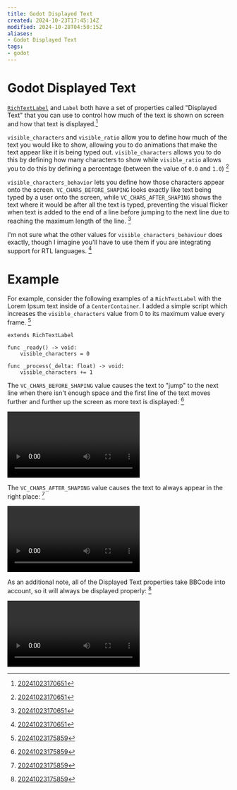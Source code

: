 ```yaml
---
title: Godot Displayed Text
created: 2024-10-23T17:45:14Z
modified: 2024-10-28T04:50:15Z
aliases:
- Godot Displayed Text
tags:
- godot
---
```


# Godot Displayed Text

[`RichTextLabel`](godot-rich-text-label.md) and `Label` both have a set of properties called "Displayed Text" that you can use to control how much of the text is shown on screen and how that text is displayed.[^1]

`visible_characters` and `visible_ratio` allow you to define how much of the text you would like to show, allowing you to do animations that make the text appear like it is being typed out. `visible_characters` allows you to do this by defining how many characters to show while `visible_ratio` allows you to do this by defining a percentage (between the value of `0.0` and `1.0`) [^1]

`visible_characters_behavior` lets you define how those characters appear onto the screen. `VC_CHARS_BEFORE_SHAPING` looks exactly like text being typed by a user onto the screen, while `VC_CHARS_AFTER_SHAPING` shows the text where it would be after all the text is typed, preventing the visual flicker when text is added to the end of a line before jumping to the next line due to reaching the maximum length of the line. [^1]

I'm not sure what the other values for `visible_characters_behaviour` does exactly, though I imagine you'll have to use them if you are integrating support for RTL languages. [^1]

# Example

For example, consider the following examples of a `RichTextLabel` with the Lorem Ipsum text inside of a `CenterContainer`. I added a simple script which increases the `visible_characters` value from 0 to its maximum value every frame. [^2]

```gdscript
extends RichTextLabel

func _ready() -> void:
	visible_characters = 0

func _process(_delta: float) -> void:
	visible_characters += 1
```

The `VC_CHARS_BEFORE_SHAPING` value causes the text to "jump" to the next line when there isn't enough space and the first line of the text moves further and further up the screen as more text is displayed: [^2]

![](godot-displayed-text-before.mp4)

The `VC_CHARS_AFTER_SHAPING` value causes the text to always appear in the right place: [^2]

![](godot-displayed-text-after.mp4)

As an additional note, all of the Displayed Text properties take BBCode into account, so it will always be displayed properly: [^2]

![](godot-displayed-text-bbcode.mp4)

[^1]: [20241023170651](../entries/20241023170651.md)
[^2]: [20241023175859](../entries/20241023175859.md)
